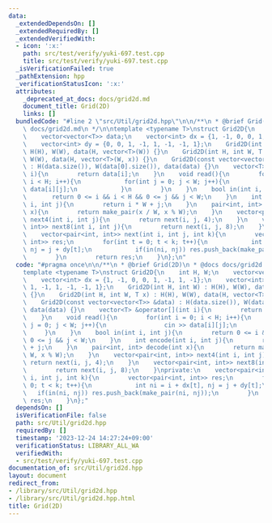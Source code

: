 ```yaml
---
data:
  _extendedDependsOn: []
  _extendedRequiredBy: []
  _extendedVerifiedWith:
  - icon: ':x:'
    path: src/test/verify/yuki-697.test.cpp
    title: src/test/verify/yuki-697.test.cpp
  _isVerificationFailed: true
  _pathExtension: hpp
  _verificationStatusIcon: ':x:'
  attributes:
    _deprecated_at_docs: docs/grid2d.md
    document_title: Grid(2D)
    links: []
  bundledCode: "#line 2 \"src/Util/grid2d.hpp\"\n\n/**\n * @brief Grid(2D)\n * @docs\
    \ docs/grid2d.md\n */\n\ntemplate <typename T>\nstruct Grid2D{\n    int H, W;\n\
    \    vector<vector<T>> data;\n    vector<int> dx = {1, -1, 0, 0, 1, -1, 1, -1};\n\
    \    vector<int> dy = {0, 0, 1, -1, 1, -1, -1, 1};\n    Grid2D(int H, int W) :\
    \ H(H), W(W), data(H, vector<T>(W)) {}\n    Grid2D(int H, int W, T x) : H(H),\
    \ W(W), data(H, vector<T>(W, x)) {}\n    Grid2D(const vector<vector<T>> &data)\
    \ : H(data.size()), W(data[0].size()), data(data) {}\n    vector<T> &operator[](int\
    \ i){\n        return data[i];\n    }\n    void read(){\n        for(int i = 0;\
    \ i < H; i++){\n            for(int j = 0; j < W; j++){\n                cin >>\
    \ data[i][j];\n            }\n        }\n    }\n    bool in(int i, int j){\n \
    \       return 0 <= i && i < H && 0 <= j && j < W;\n    }\n    int encode(int\
    \ i, int j){\n        return i * W + j;\n    }\n    pair<int, int> decode(int\
    \ x){\n        return make_pair(x / W, x % W);\n    }\n    vector<pair<int, int>>\
    \ next4(int i, int j){\n        return next(i, j, 4);\n    }\n    vector<pair<int,\
    \ int>> next8(int i, int j){\n        return next(i, j, 8);\n    }\nprivate:\n\
    \    vector<pair<int, int>> next(int i, int j, int k){\n        vector<pair<int,\
    \ int>> res;\n        for(int t = 0; t < k; t++){\n            int ni = i + dx[t],\
    \ nj = j + dy[t];\n            if(in(ni, nj)) res.push_back(make_pair(ni, nj));\n\
    \        }\n        return res;\n    }\n};\n"
  code: "#pragma once\n\n/**\n * @brief Grid(2D)\n * @docs docs/grid2d.md\n */\n\n\
    template <typename T>\nstruct Grid2D{\n    int H, W;\n    vector<vector<T>> data;\n\
    \    vector<int> dx = {1, -1, 0, 0, 1, -1, 1, -1};\n    vector<int> dy = {0, 0,\
    \ 1, -1, 1, -1, -1, 1};\n    Grid2D(int H, int W) : H(H), W(W), data(H, vector<T>(W))\
    \ {}\n    Grid2D(int H, int W, T x) : H(H), W(W), data(H, vector<T>(W, x)) {}\n\
    \    Grid2D(const vector<vector<T>> &data) : H(data.size()), W(data[0].size()),\
    \ data(data) {}\n    vector<T> &operator[](int i){\n        return data[i];\n\
    \    }\n    void read(){\n        for(int i = 0; i < H; i++){\n            for(int\
    \ j = 0; j < W; j++){\n                cin >> data[i][j];\n            }\n   \
    \     }\n    }\n    bool in(int i, int j){\n        return 0 <= i && i < H &&\
    \ 0 <= j && j < W;\n    }\n    int encode(int i, int j){\n        return i * W\
    \ + j;\n    }\n    pair<int, int> decode(int x){\n        return make_pair(x /\
    \ W, x % W);\n    }\n    vector<pair<int, int>> next4(int i, int j){\n       \
    \ return next(i, j, 4);\n    }\n    vector<pair<int, int>> next8(int i, int j){\n\
    \        return next(i, j, 8);\n    }\nprivate:\n    vector<pair<int, int>> next(int\
    \ i, int j, int k){\n        vector<pair<int, int>> res;\n        for(int t =\
    \ 0; t < k; t++){\n            int ni = i + dx[t], nj = j + dy[t];\n         \
    \   if(in(ni, nj)) res.push_back(make_pair(ni, nj));\n        }\n        return\
    \ res;\n    }\n};"
  dependsOn: []
  isVerificationFile: false
  path: src/Util/grid2d.hpp
  requiredBy: []
  timestamp: '2023-12-24 14:27:24+09:00'
  verificationStatus: LIBRARY_ALL_WA
  verifiedWith:
  - src/test/verify/yuki-697.test.cpp
documentation_of: src/Util/grid2d.hpp
layout: document
redirect_from:
- /library/src/Util/grid2d.hpp
- /library/src/Util/grid2d.hpp.html
title: Grid(2D)
---
```

